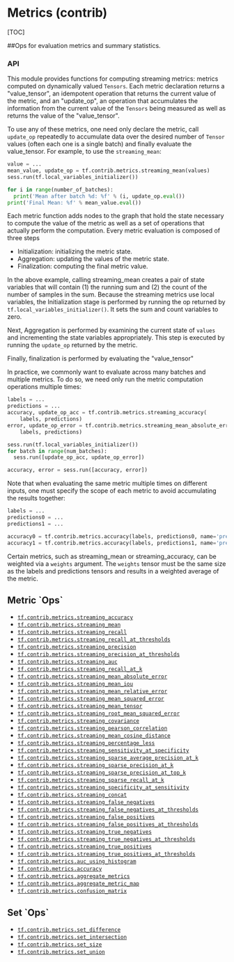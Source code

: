 # Metrics (contrib)
[TOC]

##Ops for evaluation metrics and summary statistics.

### API

This module provides functions for computing streaming metrics: metrics computed
on dynamically valued `Tensors`. Each metric declaration returns a
"value_tensor", an idempotent operation that returns the current value of the
metric, and an "update_op", an operation that accumulates the information
from the current value of the `Tensors` being measured as well as returns the
value of the "value_tensor".

To use any of these metrics, one need only declare the metric, call `update_op`
repeatedly to accumulate data over the desired number of `Tensor` values (often
each one is a single batch) and finally evaluate the value_tensor. For example,
to use the `streaming_mean`:

```python
value = ...
mean_value, update_op = tf.contrib.metrics.streaming_mean(values)
sess.run(tf.local_variables_initializer())

for i in range(number_of_batches):
  print('Mean after batch %d: %f' % (i, update_op.eval())
print('Final Mean: %f' % mean_value.eval())
```

Each metric function adds nodes to the graph that hold the state necessary to
compute the value of the metric as well as a set of operations that actually
perform the computation. Every metric evaluation is composed of three steps

* Initialization: initializing the metric state.
* Aggregation: updating the values of the metric state.
* Finalization: computing the final metric value.

In the above example, calling streaming_mean creates a pair of state variables
that will contain (1) the running sum and (2) the count of the number of samples
in the sum.  Because the streaming metrics use local variables,
the Initialization stage is performed by running the op returned
by `tf.local_variables_initializer()`. It sets the sum and count variables to
zero.

Next, Aggregation is performed by examining the current state of `values`
and incrementing the state variables appropriately. This step is executed by
running the `update_op` returned by the metric.

Finally, finalization is performed by evaluating the "value_tensor"

In practice, we commonly want to evaluate across many batches and multiple
metrics. To do so, we need only run the metric computation operations multiple
times:

```python
labels = ...
predictions = ...
accuracy, update_op_acc = tf.contrib.metrics.streaming_accuracy(
    labels, predictions)
error, update_op_error = tf.contrib.metrics.streaming_mean_absolute_error(
    labels, predictions)

sess.run(tf.local_variables_initializer())
for batch in range(num_batches):
  sess.run([update_op_acc, update_op_error])

accuracy, error = sess.run([accuracy, error])
```

Note that when evaluating the same metric multiple times on different inputs,
one must specify the scope of each metric to avoid accumulating the results
together:

```python
labels = ...
predictions0 = ...
predictions1 = ...

accuracy0 = tf.contrib.metrics.accuracy(labels, predictions0, name='preds0')
accuracy1 = tf.contrib.metrics.accuracy(labels, predictions1, name='preds1')
```

Certain metrics, such as streaming_mean or streaming_accuracy, can be weighted
via a `weights` argument. The `weights` tensor must be the same size as the
labels and predictions tensors and results in a weighted average of the metric.

<h2 id="Metric_Ops_">Metric `Ops`</h2>

*   <a href="../../api_docs/python/tf/contrib/metrics/streaming_accuracy.md"><code>tf.contrib.metrics.streaming_accuracy</code></a>
*   <a href="../../api_docs/python/tf/contrib/metrics/streaming_mean.md"><code>tf.contrib.metrics.streaming_mean</code></a>
*   <a href="../../api_docs/python/tf/contrib/metrics/streaming_recall.md"><code>tf.contrib.metrics.streaming_recall</code></a>
*   <a href="../../api_docs/python/tf/contrib/metrics/streaming_recall_at_thresholds.md"><code>tf.contrib.metrics.streaming_recall_at_thresholds</code></a>
*   <a href="../../api_docs/python/tf/contrib/metrics/streaming_precision.md"><code>tf.contrib.metrics.streaming_precision</code></a>
*   <a href="../../api_docs/python/tf/contrib/metrics/streaming_precision_at_thresholds.md"><code>tf.contrib.metrics.streaming_precision_at_thresholds</code></a>
*   <a href="../../api_docs/python/tf/contrib/metrics/streaming_auc.md"><code>tf.contrib.metrics.streaming_auc</code></a>
*   <a href="../../api_docs/python/tf/contrib/metrics/streaming_recall_at_k.md"><code>tf.contrib.metrics.streaming_recall_at_k</code></a>
*   <a href="../../api_docs/python/tf/contrib/metrics/streaming_mean_absolute_error.md"><code>tf.contrib.metrics.streaming_mean_absolute_error</code></a>
*   <a href="../../api_docs/python/tf/contrib/metrics/streaming_mean_iou.md"><code>tf.contrib.metrics.streaming_mean_iou</code></a>
*   <a href="../../api_docs/python/tf/contrib/metrics/streaming_mean_relative_error.md"><code>tf.contrib.metrics.streaming_mean_relative_error</code></a>
*   <a href="../../api_docs/python/tf/contrib/metrics/streaming_mean_squared_error.md"><code>tf.contrib.metrics.streaming_mean_squared_error</code></a>
*   <a href="../../api_docs/python/tf/contrib/metrics/streaming_mean_tensor.md"><code>tf.contrib.metrics.streaming_mean_tensor</code></a>
*   <a href="../../api_docs/python/tf/contrib/metrics/streaming_root_mean_squared_error.md"><code>tf.contrib.metrics.streaming_root_mean_squared_error</code></a>
*   <a href="../../api_docs/python/tf/contrib/metrics/streaming_covariance.md"><code>tf.contrib.metrics.streaming_covariance</code></a>
*   <a href="../../api_docs/python/tf/contrib/metrics/streaming_pearson_correlation.md"><code>tf.contrib.metrics.streaming_pearson_correlation</code></a>
*   <a href="../../api_docs/python/tf/contrib/metrics/streaming_mean_cosine_distance.md"><code>tf.contrib.metrics.streaming_mean_cosine_distance</code></a>
*   <a href="../../api_docs/python/tf/contrib/metrics/streaming_percentage_less.md"><code>tf.contrib.metrics.streaming_percentage_less</code></a>
*   <a href="../../api_docs/python/tf/contrib/metrics/streaming_sensitivity_at_specificity.md"><code>tf.contrib.metrics.streaming_sensitivity_at_specificity</code></a>
*   <a href="../../api_docs/python/tf/contrib/metrics/streaming_sparse_average_precision_at_k.md"><code>tf.contrib.metrics.streaming_sparse_average_precision_at_k</code></a>
*   <a href="../../api_docs/python/tf/contrib/metrics/streaming_sparse_precision_at_k.md"><code>tf.contrib.metrics.streaming_sparse_precision_at_k</code></a>
*   <a href="../../api_docs/python/tf/contrib/metrics/streaming_sparse_precision_at_top_k.md"><code>tf.contrib.metrics.streaming_sparse_precision_at_top_k</code></a>
*   <a href="../../api_docs/python/tf/contrib/metrics/streaming_sparse_recall_at_k.md"><code>tf.contrib.metrics.streaming_sparse_recall_at_k</code></a>
*   <a href="../../api_docs/python/tf/contrib/metrics/streaming_specificity_at_sensitivity.md"><code>tf.contrib.metrics.streaming_specificity_at_sensitivity</code></a>
*   <a href="../../api_docs/python/tf/contrib/metrics/streaming_concat.md"><code>tf.contrib.metrics.streaming_concat</code></a>
*   <a href="../../api_docs/python/tf/contrib/metrics/streaming_false_negatives.md"><code>tf.contrib.metrics.streaming_false_negatives</code></a>
*   <a href="../../api_docs/python/tf/contrib/metrics/streaming_false_negatives_at_thresholds.md"><code>tf.contrib.metrics.streaming_false_negatives_at_thresholds</code></a>
*   <a href="../../api_docs/python/tf/contrib/metrics/streaming_false_positives.md"><code>tf.contrib.metrics.streaming_false_positives</code></a>
*   <a href="../../api_docs/python/tf/contrib/metrics/streaming_false_positives_at_thresholds.md"><code>tf.contrib.metrics.streaming_false_positives_at_thresholds</code></a>
*   <a href="../../api_docs/python/tf/contrib/metrics/streaming_true_negatives.md"><code>tf.contrib.metrics.streaming_true_negatives</code></a>
*   <a href="../../api_docs/python/tf/contrib/metrics/streaming_true_negatives_at_thresholds.md"><code>tf.contrib.metrics.streaming_true_negatives_at_thresholds</code></a>
*   <a href="../../api_docs/python/tf/contrib/metrics/streaming_true_positives.md"><code>tf.contrib.metrics.streaming_true_positives</code></a>
*   <a href="../../api_docs/python/tf/contrib/metrics/streaming_true_positives_at_thresholds.md"><code>tf.contrib.metrics.streaming_true_positives_at_thresholds</code></a>
*   <a href="../../api_docs/python/tf/contrib/metrics/auc_using_histogram.md"><code>tf.contrib.metrics.auc_using_histogram</code></a>
*   <a href="../../api_docs/python/tf/contrib/metrics/accuracy.md"><code>tf.contrib.metrics.accuracy</code></a>
*   <a href="../../api_docs/python/tf/contrib/metrics/aggregate_metrics.md"><code>tf.contrib.metrics.aggregate_metrics</code></a>
*   <a href="../../api_docs/python/tf/contrib/metrics/aggregate_metric_map.md"><code>tf.contrib.metrics.aggregate_metric_map</code></a>
*   <a href="../../api_docs/python/tf/contrib/metrics/confusion_matrix.md"><code>tf.contrib.metrics.confusion_matrix</code></a>

<h2 id="Set_Ops_">Set `Ops`</h2>

*   <a href="../../api_docs/python/tf/sets/set_difference.md"><code>tf.contrib.metrics.set_difference</code></a>
*   <a href="../../api_docs/python/tf/sets/set_intersection.md"><code>tf.contrib.metrics.set_intersection</code></a>
*   <a href="../../api_docs/python/tf/sets/set_size.md"><code>tf.contrib.metrics.set_size</code></a>
*   <a href="../../api_docs/python/tf/sets/set_union.md"><code>tf.contrib.metrics.set_union</code></a>
